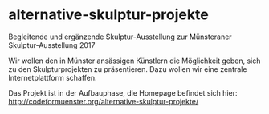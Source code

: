 # alternative-skulptur-projekte
Begleitende und ergänzende Skulptur-Ausstellung zur Münsteraner Skulptur-Ausstellung 2017

Wir wollen den in Münster ansässigen Künstlern die Möglichkeit geben, sich zu den Skulpturprojekten zu präsentieren.
Dazu wollen wir eine zentrale Internetplattform schaffen. 

Das Projekt ist in der Aufbauphase, die Homepage befindet sich hier: 
http://codeformuenster.org/alternative-skulptur-projekte/
